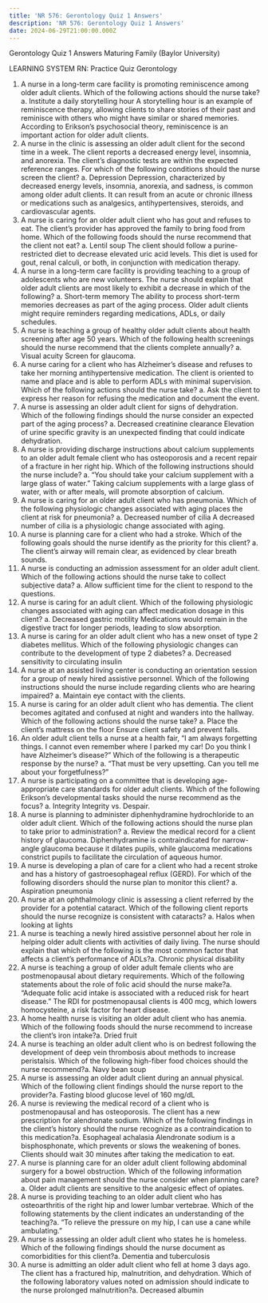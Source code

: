 ```yaml
---
title: 'NR 576: Gerontology Quiz 1 Answers'
description: 'NR 576: Gerontology Quiz 1 Answers'
date: 2024-06-29T21:00:00.000Z
---
```


Gerontology Quiz 1 Answers
Maturing Family (Baylor University)

LEARNING SYSTEM RN: Practice Quiz Gerontology

1. A nurse in a long-term care facility is promoting reminiscence among older adult clients. Which of the following actions should the nurse take?
   a. Institute a daily storytelling hour
   A storytelling hour is an example of reminiscence therapy, allowing clients to share stories of their past and reminisce with others who might have similar or shared memories. According to Erikson’s psychosocial theory, reminiscence is an important action for older adult clients.
2. A nurse in the clinic is assessing an older adult client for the second time in a week. The client reports a decreased energy level, insomnia, and anorexia. The client’s diagnostic tests are within the expected reference ranges. For which of the following conditions should the nurse screen the client?
   a. Depression
   Depression, characterized by decreased energy levels, insomnia, anorexia, and sadness, is common among older adult clients. It can result from an acute or chronic illness or medications such as analgesics, antihypertensives, steroids, and cardiovascular agents.
3. A nurse is caring for an older adult client who has gout and refuses to eat. The client’s provider has approved the family to bring food from home. Which of the following foods should the nurse recommend that the client not eat?
   a. Lentil soup
   The client should follow a purine-restricted diet to decrease elevated uric acid levels. This diet is used for gout, renal calculi, or both, in conjunction with medication therapy.
4. A nurse in a long-term care facility is providing teaching to a group of adolescents who are new volunteers. The nurse should explain that older adult clients are most likely to exhibit a decrease in which of the following?
   a. Short-term memory
   The ability to process short-term memories decreases as part of the aging process. Older adult clients might require reminders regarding medications, ADLs, or daily schedules.
5. A nurse is teaching a group of healthy older adult clients about health screening after age 50 years. Which of the following health screenings should the nurse recommend that the clients complete annually?
   a. Visual acuity
   Screen for glaucoma.
6. A nurse caring for a client who has Alzheimer’s disease and refuses to take her morning antihypertensive medication. The client is oriented to name and place and is able to perform ADLs with minimal supervision. Which of the following actions should the nurse take?
   a. Ask the client to express her reason for refusing the medication and document the event.
7. A nurse is assessing an older adult client for signs of dehydration. Which of the following findings should the nurse consider an expected part of the aging process?
   a. Decreased creatinine clearance
   Elevation of urine specific gravity is an unexpected finding that could indicate dehydration.
8. A nurse is providing discharge instructions about calcium supplements to an older adult female client who has osteoporosis and a recent repair of a fracture in her right hip. Which of the following instructions should the nurse include?
   a. “You should take your calcium supplement with a large glass of water.”
   Taking calcium supplements with a large glass of water, with or after meals, will promote absorption of calcium.
9. A nurse is caring for an older adult client who has pneumonia. Which of the following physiologic changes associated with aging places the client at risk for pneumonia?
   a. Decreased number of cilia
   A decreased number of cilia is a physiologic change associated with aging.
10. A nurse is planning care for a client who had a stroke. Which of the following goals should the nurse identify as the priority for this client?
    a. The client’s airway will remain clear, as evidenced by clear breath sounds.
11. A nurse is conducting an admission assessment for an older adult client. Which of the following actions should the nurse take to collect subjective data?
    a. Allow sufficient time for the client to respond to the questions.
12. A nurse is caring for an adult client. Which of the following physiologic changes associated with aging can affect medication dosage in this client?
    a. Decreased gastric motility
    Medications would remain in the digestive tract for longer periods, leading to slow absorption.
13. A nurse is caring for an older adult client who has a new onset of type 2 diabetes mellitus. Which of the following physiologic changes can contribute to the development of type 2 diabetes?
    a. Decreased sensitivity to circulating insulin
14. A nurse at an assisted living center is conducting an orientation session for a group of newly hired assistive personnel. Which of the following instructions should the nurse include regarding clients who are hearing impaired?
    a. Maintain eye contact with the clients.
15. A nurse is caring for an older adult client who has dementia. The client becomes agitated and confused at night and wanders into the hallway. Which of the following actions should the nurse take?
    a. Place the client’s mattress on the floor
    Ensure client safety and prevent falls.
16. An older adult client tells a nurse at a health fair, “I am always forgetting things. I cannot even remember where I parked my car! Do you think I have Alzheimer’s disease?” Which of the following is a therapeutic response by the nurse?
    a. “That must be very upsetting. Can you tell me about your forgetfulness?”
17. A nurse is participating on a committee that is developing age-appropriate care standards for older adult clients. Which of the following Erikson’s developmental tasks should the nurse recommend as the focus?
    a. Integrity
    Integrity vs. Despair.
18. A nurse is planning to administer diphenhydramine hydrochloride to an older adult client. Which of the following actions should the nurse plan to take prior to administration?
    a. Review the medical record for a client history of glaucoma.
    Diphenhydramine is contraindicated for narrow-angle glaucoma because it dilates pupils, while glaucoma medications constrict pupils to facilitate the circulation of aqueous humor.
19. A nurse is developing a plan of care for a client who had a recent stroke and has a history of gastroesophageal reflux (GERD). For which of the following disorders should the nurse plan to monitor this client?
    a. Aspiration pneumonia
20. A nurse at an ophthalmology clinic is assessing a client referred by the provider for a potential cataract. Which of the following client reports should the nurse recognize is consistent with cataracts?
    a. Halos when looking at lights
21. A nurse is teaching a newly hired assistive personnel about her role in helping older adult clients with activities of daily living. The nurse should explain that which of the following is the most common factor that affects a client’s performance of ADLs?a. Chronic physical disability
22. A nurse is teaching a group of older adult female clients who are postmenopausal about dietary requirements. Which of the following statements about the role of folic acid should the nurse make?a. “Adequate folic acid intake is associated with a reduced risk for heart disease.”
    The RDI for postmenopausal clients is 400 mcg, which lowers homocysteine, a risk factor for heart disease.
23. A home health nurse is visiting an older adult client who has anemia. Which of the following foods should the nurse recommend to increase the client’s iron intake?a. Dried fruit
24. A nurse is teaching an older adult client who is on bedrest following the development of deep vein thrombosis about methods to increase peristalsis. Which of the following high-fiber food choices should the nurse recommend?a. Navy bean soup
25. A nurse is assessing an older adult client during an annual physical. Which of the following client findings should the nurse report to the provider?a. Fasting blood glucose level of 160 mg/dL
26. A nurse is reviewing the medical record of a client who is postmenopausal and has osteoporosis. The client has a new prescription for alendronate sodium. Which of the following findings in the client’s history should the nurse recognize as a contraindication to this medication?a. Esophageal achalasia
    Alendronate sodium is a bisphosphonate, which prevents or slows the weakening of bones. Clients should wait 30 minutes after taking the medication to eat.
27. A nurse is planning care for an older adult client following abdominal surgery for a bowel obstruction. Which of the following information about pain management should the nurse consider when planning care?a. Older adult clients are sensitive to the analgesic effect of opiates.
28. A nurse is providing teaching to an older adult client who has osteoarthritis of the right hip and lower lumbar vertebrae. Which of the following statements by the client indicates an understanding of the teaching?a. “To relieve the pressure on my hip, I can use a cane while ambulating.”
29. A nurse is assessing an older adult client who states he is homeless. Which of the following findings should the nurse document as comorbidities for this client?a. Dementia and tuberculosis
30. A nurse is admitting an older adult client who fell at home 3 days ago. The client has a fractured hip, malnutrition, and dehydration. Which of the following laboratory values noted on admission should indicate to the nurse prolonged malnutrition?a. Decreased albumin
